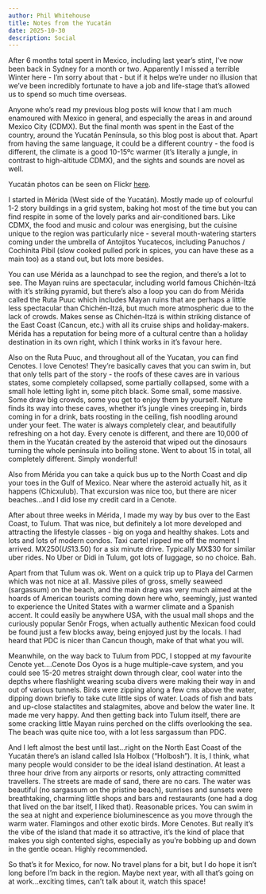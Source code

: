```yaml
---
author: Phil Whitehouse
title: Notes from the Yucatán
date: 2025-10-30
description: Social
---
```

After 6 months total spent in Mexico, including last year’s stint, I’ve now been back in Sydney for a month or two. Apparently I missed a terrible Winter here - I’m sorry about that - but if it helps we’re under no illusion that we’ve been incredibly fortunate to have a job and life-stage that’s allowed us to spend so much time overseas.

Anyone who’s read my previous blog posts will know that I am much enamoured with Mexico in general, and especially the areas in and around Mexico City (CDMX). But the final month was spent in the East of the country, around the Yucatán Península, so this blog post is about that. Apart from having the same language, it could be a different country - the food is different, the climate is a good 10-15ºc warmer (it’s literally a jungle, in contrast to high-altitude CDMX), and the sights and sounds are novel as well.

Yucatán photos can be seen on Flickr [here](https://www.flickr.com/photos/philliecasablanca/sets/72177720328198486).

I started in Mérida (West side of the Yucatán). Mostly made up of colourful 1-2 story buildings in a grid system, baking hot most of the time but you can find respite in some of the lovely parks and air-conditioned bars. Like CDMX, the food and music and colour was energising, but the cuisine unique to the region was particularly nice - several mouth-watering starters coming under the umbrella of Antojitos Yucatecos, including Panuchos / Cochinita Pibil (slow cooked pulled pork in spices, you can have these as a main too) as a stand out, but lots more besides.

You can use Mérida as a launchpad to see the region, and there’s a lot to see. The Mayan ruins are spectacular, including world famous Chichén-Itzá with it’s striking pyramid, but there’s also a loop you can do from Mérida called the Ruta Puuc which includes Mayan ruins that are perhaps a little less spectacular than Chichén-Itzá, but much more atmospheric due to the lack of crowds. Makes sense as Chichén-Itzá is within striking distance of the East Coast (Cancun, etc.) with all its cruise ships and holiday-makers. Mérida has a reputation for being more of a cultural centre than a holiday destination in its own right, which I think works in it’s favour here.

Also on the Ruta Puuc, and throughout all of the Yucatan, you can find Cenotes. I love Cenotes! They’re basically caves that you can swim in, but that only tells part of the story - the roofs of these caves are in various states, some completely collapsed, some partially collapsed, some with a small hole letting light in, some pitch black. Some small, some massive. Some draw big crowds, some you get to enjoy them by yourself. Nature finds its way into these caves, whether it’s jungle vines creeping in, birds coming in for a drink, bats roosting in the ceiling, fish noodling around under your feet. The water is always completely clear, and beautifully refreshing on a hot day. Every cenote is different, and there are 10,000 of them in the Yucatán created by the asteroid that wiped out the dinosaurs turning the whole peninsula into boiling stone. Went to about 15 in total, all completely different. Simply wonderful!

Also from Mérida you can take a quick bus up to the North Coast and dip your toes in the Gulf of Mexico. Near where the asteroid actually hit, as it happens (Chicxulub). That excursion was nice too, but there are nicer beaches…and I did lose my credit card in a Cenote.

After about three weeks in Mérida, I made my way by bus over to the East Coast, to Tulum. That was nice, but definitely a lot more developed and attracting the lifestyle classes - big on yoga and healthy shakes. Lots and lots and lots of modern condos. Taxi cartel ripped me off the moment I arrived. MX$250 (US$13.50) for a six minute drive. Typically MX$30 for similar uber rides. No Uber or Didi in Tulum, got lots of luggage, so no choice. Bah.

Apart from that Tulum was ok. Went on a quick trip up to Playa del Carmen which was not nice at all. Massive piles of gross, smelly seaweed (sargassum) on the beach, and the main drag was very much aimed at the hoards of American tourists coming down here who, seemingly, just wanted to experience the United States with a warmer climate and a Spanish accent. It could easily be anywhere USA, with the usual mall shops and the curiously popular Senõr Frogs, when actually authentic Mexican food could be found just a few blocks away, being enjoyed just by the locals. I had heard that PDC is nicer than Cancun though, make of that what you will.

Meanwhile, on the way back to Tulum from PDC, I stopped at my favourite Cenote yet….Cenote Dos Oyos is a huge multiple-cave system, and you could see 15-20 metres straight down through clear, cool water into the depths where flashlight wearing scuba divers were making their way in and out of various tunnels. Birds were zipping along a few cms above the water, dipping down briefly to take cute little sips of water. Loads of fish and bats and up-close stalactites and stalagmites, above and below the water line. It made me very happy. And then getting back into Tulum itself, there are some cracking little Mayan ruins perched on the cliffs overlooking the sea. The beach was quite nice too, with a lot less sargassum than PDC.

And I left almost the best until last…right on the North East Coast of the Yucatán there’s an island called Isla Holbox (“Holbosh”). It is, I think, what many people would consider to be the ideal island destination. At least a three hour drive from any airports or resorts, only attracting committed travellers. The streets are made of sand, there are no cars. The water was beautiful (no sargassum on the pristine beach), sunrises and sunsets were breathtaking, charming little shops and bars and restaurants (one had a dog that lived on the bar itself, I liked that). Reasonable prices. You can swim in the sea at night and experience bioluminescence as you move through the warm water. Flamingos and other exotic birds. More Cenotes. But really it’s the vibe of the island that made it so attractive, it’s the kind of place that makes you sigh contented sighs, especially as you’re bobbing up and down in the gentle ocean. Highly recommended.

So that’s it for Mexico, for now. No travel plans for a bit, but I do hope it isn’t long before I’m back in the region. Maybe next year, with all that’s going on at work…exciting times, can’t talk about it, watch this space!
